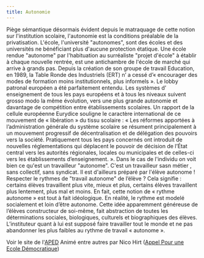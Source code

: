 ```yaml
---
title: Autonomie
---
```


Piège sémantique désormais évident depuis le matraquage de cette notion sur l'institution scolaire, l'autonomie est la conditions préalable de la privatisation. L'école, l'université "autonomes", sont des écoles et des universités ne bénéficiant plus d'aucune protection étatique. Une école rendue "autonome" par l'habituation au surréaliste "projet d'école" à établir à chaque nouvelle rentrée, est une antichambre de l'école de marché qui arrive à grands pas. Depuis la création de son groupe de travail Education, en 1989, la Table Ronde des Industriels (ERT) n’ a cessé d’« encourager des modes de formation moins institutionnels, plus informels ». Le lobby patronal européen a été parfaitement entendu. Les systèmes d’ enseignement de tous les pays européens et à tous les niveaux suivent grosso modo la même évolution, vers une plus grande autonomie et davantage de compétition entre établissements scolaires. Un rapport de la cellule européenne Eurydice souligne le caractère international de ce mouvement de « libération » du tissu scolaire : « Les réformes apportées à l’administration générale du système scolaire se résument principalement à un mouvement progressif de décentralisation et de délégation des pouvoirs vers la société. Pratiquement tous les pays concernés ont introduit de nouvelles réglementations qui déplacent le pouvoir de décision de l’État central vers les autorités régionales, locales ou municipales et de celles-ci vers les établissements d’enseignement. ». Dans le cas de l'individu on voit bien ce qu'est un travailleur "autonome". C'est un travailleur sasn métier , sans collectif, sans syndicat. Il est d'ailleurs préparé par l'élève autonome ! Respecter le rythmes de "travail autonome" de l’élève ? Cela signifie : certains élèves travaillent plus vite, mieux et plus, certains élèves travaillent plus lentement, plus mal et moins. En fait, cette notion de « rythme autonome » est tout à fait idéologique. En réalité, le rythme est modelé socialement et loin d’être autonome. Cette idée apparemment généreuse de l’élèves constructeur de soi-même, fait abstraction de toutes les déterminations sociales, biologiques, culturels et biographiques des élèves. L’instituteur quant à lui est supposé faire travailler tout le monde et ne pas abandonner les plus faibles au rythme de travail « autonome ».

Voir le site de l'<a href="http://www.skolo.org/spip.php?page=recherche&amp;lang=fr&amp;recherche=autonomie">APED</a> Animé entre autres par Nico Hirt (<a href="http://www.skolo.org/spip.php?page=recherche&amp;lang=fr&amp;recherche=autonomie">Appel Pour une Ecole Démocratique</a>)
